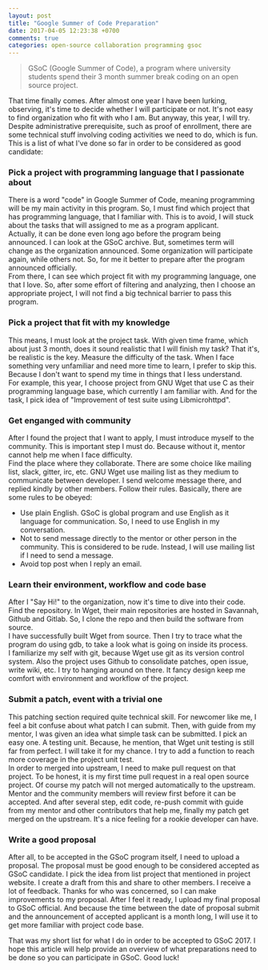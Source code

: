 ```yaml
---
layout: post
title: "Google Summer of Code Preparation"
date: 2017-04-05 12:23:38 +0700
comments: true
categories: open-source collaboration programming gsoc
---
```


> GSoC (Google Summer of Code), a program where university students spend their
> 3 month summer break coding on an open source project.

That time finally comes. After almost one year I have been lurking, observing,
it's time to decide whether I will participate or not. It's not easy
to find organization who fit with who I am. But anyway, this year, I will try.  
Despite administrative prerequisite, such as proof of enrollment, there are some
technical stuff involving coding activities we need to do, which is fun.
This is a list of what I've done so far in order to be considered as good
candidate:

### Pick a project with programming language that I passionate about

There is a word "code" in Google Summer of Code, meaning programming will be my main
activity in this program. So, I must find which project that has programming
language, that I familiar with. This is to avoid, I will stuck about the tasks
that will assigned to me as a program applicant.  
Actually, it can be done even long ago before the program being announced. I can
look at the GSoC archive. But, sometimes term will change as the organization
announced. Some organization will participate again, while others not. So, for
me it better to prepare after the program announced officially.  
From there, I can see which project fit with my programming language, one that I
love. So, after some effort of filtering and analyzing, then I choose an
appropriate project, I will not find a big technical barrier to pass this program.

### Pick a project that fit with my knowledge

This means, I must look at the project task. With given time frame, which about
just 3 month, does it sound realistic that I will finish my task? That it's, be
realistic is the key. Measure the difficulty of the task. When I face something
very unfamiliar and need more time to learn, I prefer to skip this. Because I
don't want to spend my time in things that I less understand.  
For example, this year, I choose project from GNU Wget that use C as their
programming language base, which currently I am familiar with. And for the task,
I pick idea of "Improvement of test suite using Libmicrohttpd".

### Get enganged with community

After I found the project that I want to apply, I must introduce myself to the
community. This is important step I must do. Because without it, mentor cannot
help me when I face difficulty.  
Find the place where they collaborate. There are some choice like mailing list,
slack, gitter, irc, etc. GNU Wget use mailing list as they medium to
communicate between developer. I send welcome message there, and replied kindly
by other members.
Follow their rules. Basically, there are some rules to be obeyed:
- Use plain English. GSoC is global program and use English as it language for
  communication. So, I need to use English in my conversation.
- Not to send message directly to the mentor or other person in the community.
  This is considered to be rude. Instead, I will use mailing list if I need to
  send a message.
- Avoid top post when I reply an email.

### Learn their environment, workflow and code base

After I "Say Hi!" to the organization, now it's time to dive into their code.
Find the repository. In Wget, their main repositories are hosted in Savannah,
Github and Gitlab. So, I clone the repo and then build the software from source.  
I have successfully built Wget from source. Then I try to trace what the program
do using gdb, to take a look what is going on inside its process.  
I familiarize my self with git, because Wget use git as its version control
system. Also the project uses Github to consolidate patches, open issue, write
wiki, etc. I try to hanging around on there. It fancy design keep me comfort
with environment and workflow of the project.

### Submit a patch, event with a trivial one

This patching section required quite technical skill. For newcomer like me, I
feel a bit confuse about what patch I can submit. Then, with guide from my
mentor, I was given an idea what simple task can be submitted. I pick an easy
one. A testing unit. Because, he mention, that Wget unit testing is still far
from perfect. I will take it for my chance. I try to add a function to reach
more coverage in the project unit test.  
In order to merged into upstream, I need to make pull request on that project.
To be honest, it is my first time pull request in a real open source project.
Of course my patch will not merged automatically to the upstream. Mentor and the
community members will review first before it can be accepted. And after several
step, edit code, re-push commit with guide from my mentor and other contributors
that help me, finally my patch get merged on the upstream. It's a nice feeling
for a rookie developer can have.

### Write a good proposal

After all, to be accepted in the GSoC program itself, I need to upload a
proposal. The proposal must be good enough to be considered accepted as GSoC
candidate. I pick the idea from list project that mentioned in project website.
I create a draft from this and share to other members. I receive a lot of
feedback. Thanks for who was concerned, so I can make improvements to my
proposal. After I feel it ready, I upload my final proposal to GSoC official.
And because the time between the date of proposal submit and the announcement of
accepted applicant is a month long, I will use it to get more familiar with
project code base.

That was my short list for what I do in order to be accepted to GSoC 2017. I
hope this article will help provide an overview of what preparations need to be
done so you can participate in GSoC. Good luck!
